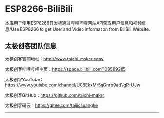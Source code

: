 # ESP8266-BiliBili
本库用于使用ESP8266开发板通过哔哩哔哩网站API获取用户信息和视频信息/Use ESP8266 to get User and  Video information from BiliBili Website.

太极创客团队信息
--------
太极创客官网地址：http://www.taichi-maker.com/

太极创客哔哩哔哩主页：https://space.bilibili.com/103589285

太极创客YouTube：https://www.youtube.com/channel/UC8EkxMr5gGnrb9adVgR-UJw

太极创客GitHub：https://github.com/taichi-maker

太极创客码云：https://gitee.com/taijichuangke

-----------------------------